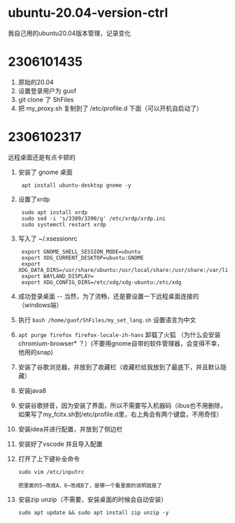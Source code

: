 # ubuntu-20.04-version-ctrl
我自己用的ubuntu20.04版本管理，记录变化

# 2306101435

1. 原始的20.04
2. 设置登录用户为 guof
3. git clone 了 ShFiles
4. 把 my_proxy.sh 复制到了 /etc/profile.d 下面（可以开机自启动了）

# 2306102317

远程桌面还是有点卡顿的

1. 安装了 gnome 桌面

        apt install ubuntu-desktop gnome -y

2. 设置了xrdp

        sudo apt install xrdp
        sudo sed -i 's/3389/3390/g' /etc/xrdp/xrdp.ini
        sudo systemctl restart xrdp

3. 写入了 ~/.xsessionrc

        export GNOME_SHELL_SESSION_MODE=ubuntu
        export XDG_CURRENT_DESKTOP=ubuntu:GNOME
        export XDG_DATA_DIRS=/usr/share/ubuntu:/usr/local/share:/usr/share:/var/lib/snapd/desktop
        export WAYLAND_DISPLAY=
        export XDG_CONFIG_DIRS=/etc/xdg/xdg-ubuntu:/etc/xdg

4. 成功登录桌面 -- 当然，为了流畅，还是要设置一下远程桌面连接的（windows端）

5. 执行 `bash /home/guof/ShFiles/my_set_lang.sh` 设置语言为中文

6. `apt purge firefox firefox-locale-zh-hans` 卸载了火狐 （为什么会安装 chromium-browser* ？）(不要用gnome自带的软件管理器，会变得不幸，他用的snap)

7. 安装了谷歌浏览器，并放到了收藏栏（收藏栏给我放到了最底下，并且默认隐藏）

8. 安装java8

9. 安装谷歌拼音，因为安装了界面，所以不需要写入机器码（ibus也不用删除，如果写了my_fcitx.sh到/etc/profile.d里，右上角会有两个键盘，不用奇怪）

10. 安装idea并进行配置，并放到了侧边栏

11. 安装好了vscode 并且导入配置

12. 打开了上下键补全命令

        sudo vim /etc/inputrc

        把里面的5~改成A，6~改成B了，是哪一个看里面的说明就是了

13. 安装zip unzip（不需要，安装桌面的时候会自动安装）

        sudo apt update && sudo apt install zip unzip -y